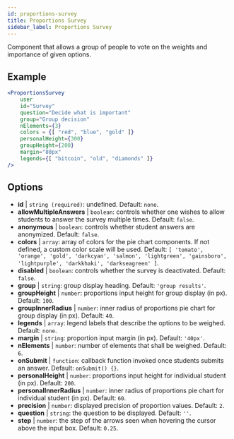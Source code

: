 ```yaml
---
id: proportions-survey
title: Proportions Survey
sidebar_label: Proportions Survey
---
```


Component that allows a group of people to vote on the weights and importance of given options.

## Example

```jsx live
<ProportionsSurvey 
    user
    id="Survey"
    question="Decide what is important"
    group="Group decision"
    nElements={3}
    colors = {[ "red", "blue", "gold" ]}
    personalHeight={300}
    groupHeight={200}
    margin="80px"
    legends={[ "bitcoin", "old", "diamonds" ]}
/>
```



## Options

* __id__ | `string (required)`: undefined. Default: `none`.
* __allowMultipleAnswers__ | `boolean`: controls whether one wishes to allow students to answer the survey multiple times. Default: `false`.
* __anonymous__ | `boolean`: controls whether student answers are anonymized. Default: `false`.
* __colors__ | `array`: array of colors for the pie chart components. If not defined, a custom color scale will be used. Default: `[
  'tomato',
  'orange',
  'gold',
  'darkcyan',
  'salmon',
  'lightgreen',
  'gainsboro',
  'lightpurple',
  'darkkhaki',
  'darkseagreen'
]`.
* __disabled__ | `boolean`: controls whether the survey is deactivated. Default: `false`.
* __group__ | `string`: group display heading. Default: `'group results'`.
* __groupHeight__ | `number`: proportions input height for group display (in px). Default: `100`.
* __groupInnerRadius__ | `number`: inner radius of proportions pie chart for group display (in px). Default: `40`.
* __legends__ | `array`: legend labels that describe the options to be weighed. Default: `none`.
* __margin__ | `string`: proportion input margin (in px). Default: `'40px'`.
* __nElements__ | `number`: number of elements that shall be weighed. Default: `6`.
* __onSubmit__ | `function`: callback function invoked once students submits an answer. Default: `onSubmit() {}`.
* __personalHeight__ | `number`: proportions input height for individual student (in px). Default: `200`.
* __personalInnerRadius__ | `number`: inner radius of proportions pie chart for individual student (in px). Default: `60`.
* __precision__ | `number`: displayed precision of proportion values. Default: `2`.
* __question__ | `string`: the question to be displayed. Default: `''`.
* __step__ | `number`: the step of the arrows seen when hovering the cursor above the input box. Default: `0.25`.
